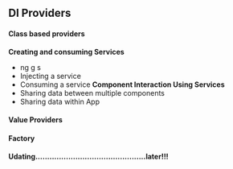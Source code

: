 ## DI Providers
#### Class based providers
__Creating and consuming Services__
- ng g s <service-name>
- Injecting a service
- Consuming a service
__Component Interaction Using Services__
- Sharing data between multiple components
- Sharing data within App
#### Value Providers
#### Factory


#### Udating...............................................later!!!